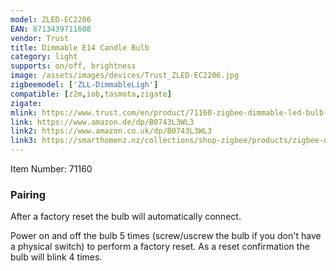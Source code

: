 ```yaml
---
model: ZLED-EC2206
EAN: 8713439711608
vendor: Trust
title: Dimmable E14 Candle Bulb
category: light
supports: on/off, brightness
image: /assets/images/devices/Trust_ZLED-EC2206.jpg
zigbeemodel: ['ZLL-DimmableLigh']
compatible: [z2m,iob,tasmota,zigate]
zigate: 
mlink: https://www.trust.com/en/product/71160-zigbee-dimmable-led-bulb-zled-ec2206
link: https://www.amazon.de/dp/B0743L3WL3
link2: https://www.amazon.co.uk/dp/B0743L3WL3
link3: https://smarthomenz.nz/collections/shop-zigbee/products/zigbee-dimmable-led-bulb-e14-warm-flame
---
```


Item Number: 71160

### Pairing
After a factory reset the bulb will automatically connect.

Power on and off the bulb 5 times (screw/uscrew the bulb if you don't have a physical switch)
to perform a factory reset.
As a reset confirmation the bulb will blink 4 times.
